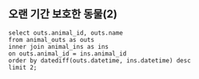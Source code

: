 ## 오랜 기간 보호한 동물(2)

```MYSSQL
select outs.animal_id, outs.name
from animal_outs as outs
inner join animal_ins as ins
on outs.animal_id = ins.animal_id
order by datediff(outs.datetime, ins.datetime) desc
limit 2;
```